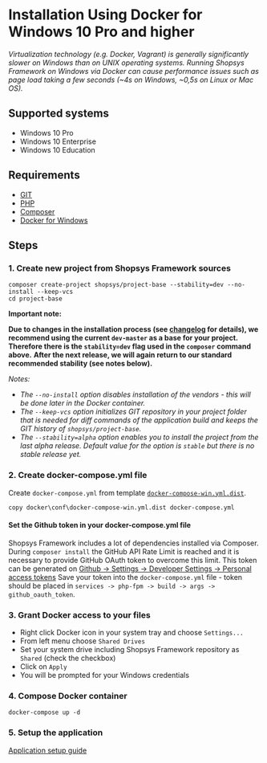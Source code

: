 # Installation Using Docker for Windows 10 Pro and higher
*Virtualization technology (e.g. Docker, Vagrant) is generally significantly slower on Windows than on UNIX operating systems. Running Shopsys Framework on Windows via Docker can cause performance issues such as page load taking a few seconds (~4s on Windows, ~0,5s on Linux or Mac OS).*

## Supported systems
- Windows 10 Pro
- Windows 10 Enterprise
- Windows 10 Education

## Requirements
* [GIT](https://git-scm.com/book/en/v2/Getting-Started-Installing-Git)
* [PHP](http://php.net/manual/en/install.windows.php)
* [Composer](https://getcomposer.org/doc/00-intro.md#installation-windows)
* [Docker for Windows](https://docs.docker.com/docker-for-windows/install/)

## Steps
### 1. Create new project from Shopsys Framework sources
```
composer create-project shopsys/project-base --stability=dev --no-install --keep-vcs
cd project-base
```
**Important note:** 

**Due to changes in the installation process (see [changelog](/CHANGELOG.md) for details), we recommend using the current `dev-master` as a base for your project.**
**Therefore there is the `stability=dev` flag used in the `composer` command above.**
**After the next release, we will again return to our standard recommended stability (see notes below).**

<!--- TODO Remove important note after tag release and change stability in composer line to standard -->

*Notes:* 
- *The `--no-install` option disables installation of the vendors - this will be done later in the Docker container.*
- *The `--keep-vcs` option initializes GIT repository in your project folder that is needed for diff commands of the application build and keeps the GIT history of `shopsys/project-base`.*
- *The `--stability=alpha` option enables you to install the project from the last alpha release. Default value for the option is `stable` but there is no stable release yet.*

### 2. Create docker-compose.yml file
Create `docker-compose.yml` from template [`docker-compose-win.yml.dist`](../../project-base/docker/conf/docker-compose-win.yml.dist).

```
copy docker\conf\docker-compose-win.yml.dist docker-compose.yml
```

#### Set the Github token in your docker-compose.yml file
Shopsys Framework includes a lot of dependencies installed via Composer.
During `composer install` the GitHub API Rate Limit is reached and it is necessary to provide GitHub OAuth token to overcome this limit.
This token can be generated on [Github -> Settings -> Developer Settings -> Personal access tokens](https://github.com/settings/tokens/new?scopes=repo&description=Composer+API+token)
Save your token into the `docker-compose.yml` file - 
token should be placed in `services -> php-fpm -> build -> args -> github_oauth_token`.

### 3. Grant Docker access to your files
- Right click Docker icon in your system tray and choose `Settings...`
- From left menu choose `Shared Drives`
- Set your system drive including Shopsys Framework repository as `Shared` (check the checkbox)
- Click on `Apply`
- You will be prompted for your Windows credentials

### 4. Compose Docker container
```
docker-compose up -d
```

### 5. Setup the application
[Application setup guide](installation-using-docker-application-setup.md)
